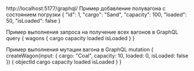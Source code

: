 http://localhost:5177/graphql/
Пример добавление полувагона с состоянием погрузки
{
  "id": 1,
  "cargo": "Sand",
  "capacity": 100,
  "loaded": 50,
  "isLoaded": false
}

Пример выполнения запроса на получение всех вагонов в GraphQL
query {
  wagons {
    cargo
    capacity
    loaded
    isLoaded
  }
}

Пример выполнения мутации вагона в GraphQL
mutation {
  createWagon(input: { cargo: "Coal", capacity: 10, loaded: 0, isLoaded: false }) {
    objectId
    cargo
    capacity
    loaded
    isLoaded
  }
}

